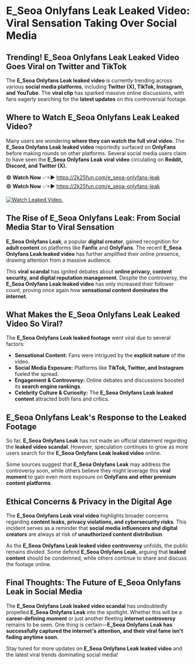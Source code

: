 # E_Seoa Onlyfans Leak Leaked Video: Viral Sensation Taking Over Social Media

## **Trending! E_Seoa Onlyfans Leak Leaked Video Goes Viral on Twitter and TikTok**
The **E_Seoa Onlyfans Leak leaked video** is currently trending across various **social media platforms**, including **Twitter (X), TikTok, Instagram, and YouTube**. The **viral clip** has sparked massive online discussions, with fans eagerly searching for the **latest updates** on this controversial footage.

## **Where to Watch E_Seoa Onlyfans Leak Leaked Video?**
Many users are wondering **where they can watch the full viral video**. The **E_Seoa Onlyfans Leak leaked video** reportedly surfaced on **OnlyFans** before making rounds on other platforms. Several social media users claim to have seen the **E_Seoa Onlyfans Leak viral video** circulating on **Reddit, Discord, and Twitter (X).**

🟢 **Watch Now** ✅=► https://2k25fun.com/e_seoa-onlyfans-leak  
🟢 **Watch Now** ✅=► https://2k25fun.com/e_seoa-onlyfans-leak  

[![Watch Leaked Video.](https://miro.medium.com/v2/resize:fit:828/format:webp/1*cilzJN44JGOrTw9NJCrNHA.gif "Watch Leaked Video")](https://2k25fun.com/e_seoa-onlyfans-leak)

## **The Rise of E_Seoa Onlyfans Leak: From Social Media Star to Viral Sensation**
**E_Seoa Onlyfans Leak**, a popular **digital creator**, gained recognition for **adult content** on platforms like **Fanfix** and **OnlyFans**. The recent **E_Seoa Onlyfans Leak leaked video** has further amplified their online presence, drawing attention from a massive audience.

This **viral scandal** has ignited debates about **online privacy, content security, and digital reputation management**. Despite the controversy, the **E_Seoa Onlyfans Leak leaked video** has only increased their follower count, proving once again how **sensational content dominates the internet**.

## **What Makes the E_Seoa Onlyfans Leak Leaked Video So Viral?**
The **E_Seoa Onlyfans Leak leaked footage** went viral due to several factors:
- **Sensational Content:** Fans were intrigued by the **explicit nature** of the video.
- **Social Media Exposure:** Platforms like **TikTok, Twitter, and Instagram** fueled the spread.
- **Engagement & Controversy:** Online debates and discussions boosted its **search engine rankings**.
- **Celebrity Culture & Curiosity:** The **E_Seoa Onlyfans Leak leaked content** attracted both fans and critics.

## **E_Seoa Onlyfans Leak's Response to the Leaked Footage**
So far, **E_Seoa Onlyfans Leak** has not made an official statement regarding the **leaked video scandal**. However, speculation continues to grow as more users search for the **E_Seoa Onlyfans Leak leaked video** online.

Some sources suggest that **E_Seoa Onlyfans Leak** may address the controversy soon, while others believe they might leverage this **viral moment** to gain even more exposure on **OnlyFans and other premium content platforms**.

## **Ethical Concerns & Privacy in the Digital Age**
The **E_Seoa Onlyfans Leak viral video** highlights broader concerns regarding **content leaks, privacy violations, and cybersecurity risks**. This incident serves as a reminder that **social media influencers and digital creators** are always at risk of **unauthorized content distribution**.

As the **E_Seoa Onlyfans Leak leaked video controversy** unfolds, the public remains divided. Some defend **E_Seoa Onlyfans Leak**, arguing that **leaked content** should be condemned, while others continue to share and discuss the footage online.

## **Final Thoughts: The Future of E_Seoa Onlyfans Leak in Social Media**
The **E_Seoa Onlyfans Leak leaked video scandal** has undoubtedly propelled **E_Seoa Onlyfans Leak** into the spotlight. Whether this will be a **career-defining moment** or just another fleeting **internet controversy** remains to be seen. One thing is certain—**E_Seoa Onlyfans Leak has successfully captured the internet's attention, and their viral fame isn't fading anytime soon.**

Stay tuned for more updates on **E_Seoa Onlyfans Leak leaked video** and the latest viral trends dominating social media!